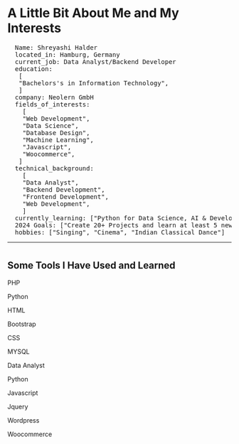 # A Little Bit About Me and My Interests
<pre>
  <span class="pl-ent">Name</span>: <span class="pl-s">Shreyashi Halder</span>
  <span class="pl-ent">located_in</span>: <span class="pl-s">Hamburg, Germany</span>
  <span class="pl-ent">current_job</span>: <span class="pl-s">Data Analyst/Backend Developer</span>
  <span class="pl-ent">education</span>:
   <span class="pl-s">[</span>
   <span class="pl-s"><span class="pl-pds">"</span>Bachelors's in Information Technology<span class="pl-pds">"</span></span><span class="pl-s">,</span>
   <span class="pl-s">]</span>
  <span class="pl-ent">company</span>: <span class="pl-s">Neolern GmbH</span>
  <span class="pl-ent">fields_of_interests</span>:
    <span class="pl-s">[</span>
    <span class="pl-s"><span class="pl-pds">"</span>Web Development<span class="pl-pds">"</span></span><span class="pl-s">,</span>
    <span class="pl-s"><span class="pl-pds">"</span>Data Science<span class="pl-pds">"</span></span><span class="pl-s">,</span>
    <span class="pl-s"><span class="pl-pds">"</span>Database Design<span class="pl-pds">"</span></span><span class="pl-s">,</span>
    <span class="pl-s"><span class="pl-pds">"</span>Machine Learning<span class="pl-pds">"</span></span><span class="pl-s">,</span>
    <span class="pl-s"><span class="pl-pds">"</span>Javascript<span class="pl-pds">"</span></span><span class="pl-s">,</span>
    <span class="pl-s"><span class="pl-pds">"</span>Woocommerce<span class="pl-pds">"</span></span><span class="pl-s">,</span>
   <span class="pl-s">]</span>
  <span class="pl-ent">technical_background</span>:
    <span class="pl-s">[</span>
    <span class="pl-s"><span class="pl-pds">"</span>Data Analyst<span class="pl-pds">"</span></span><span class="pl-s">,</span>
    <span class="pl-s"><span class="pl-pds">"</span>Backend Development<span class="pl-pds">"</span></span><span class="pl-s">,</span>
    <span class="pl-s"><span class="pl-pds">"</span>Frontend Development<span class="pl-pds">"</span></span><span class="pl-s">,</span>
    <span class="pl-s"><span class="pl-pds">"</span>Web Development<span class="pl-pds">"</span></span><span class="pl-s">,</span>
    <span class="pl-s">]</span>
  <span class="pl-ent">currently_learning</span>: <span class="pl-s">["Python for Data Science, AI & Development offered by IBM."]</span>
  <span class="pl-ent">2024 Goals</span>: <span class="pl-s">["Create 20+ Projects and learn at least 5 new Technologies."]</span>
  <span class="pl-ent">hobbies</span>: <span class="pl-s">["Singing", "Cinema", "Indian Classical Dance"]</span></pre>

<hr>

# <h2>Some Tools I Have Used and Learned</h2>

<p>PHP</p>
<p>Python</p>
<p>HTML</p>
<p>Bootstrap</p>
<p>CSS</p>
<p>MYSQL</p>
<p>Data Analyst</p>
<p>Python</p>
<p>Javascript</p>
<p>Jquery</p>
<p>Wordpress</p>
<p>Woocommerce</p>

